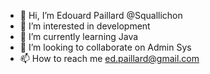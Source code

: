 - 👋 Hi, I’m Edouard Paillard @Squallichon
- 👀 I’m interested in development
- 🌱 I’m currently learning Java
- 💞️ I’m looking to collaborate on Admin Sys
- 📫 How to reach me ed.paillard@gmail.com

<!---
Squallichon/Squallichon is a ✨ special ✨ repository because its `README.md` (this file) appears on your GitHub profile.
You can click the Preview link to take a look at your changes.
--->
